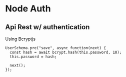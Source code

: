 # Node Auth

## Api Rest w/ authentication

Using Bcryptjs

```
UserSchema.pre("save", async function(next) {
  const hash = await bcrypt.hash(this.password, 10);
  this.password = hash;

  next();
});

```
